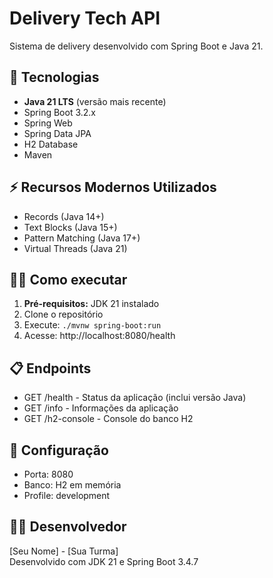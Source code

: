# Delivery Tech API

Sistema de delivery desenvolvido com Spring Boot e Java 21.

## 🚀 Tecnologias

- **Java 21 LTS** (versão mais recente)
- Spring Boot 3.2.x
- Spring Web
- Spring Data JPA
- H2 Database
- Maven

## ⚡ Recursos Modernos Utilizados

- Records (Java 14+)
- Text Blocks (Java 15+)
- Pattern Matching (Java 17+)
- Virtual Threads (Java 21)

## 🏃‍♂️ Como executar

1. **Pré-requisitos:** JDK 21 instalado
2. Clone o repositório
3. Execute: `./mvnw spring-boot:run`
4. Acesse: http://localhost:8080/health

## 📋 Endpoints

- GET /health - Status da aplicação (inclui versão Java)
- GET /info - Informações da aplicação
- GET /h2-console - Console do banco H2

## 🔧 Configuração

- Porta: 8080
- Banco: H2 em memória
- Profile: development

## 👨‍💻 Desenvolvedor

[Seu Nome] - [Sua Turma]  
Desenvolvido com JDK 21 e Spring Boot 3.4.7
